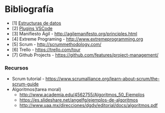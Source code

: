 # Bibliografía

- [1] [Estructuras de datos](https://users.dcc.uchile.cl/~bebustos/apuntes/cc30a/Estructuras/)
- [2] [Plugins VSCode](https://code.visualstudio.com/shortcuts/keyboard-shortcuts-windows.pdf)
- [3] Manifiesto Ágil - http://agilemanifesto.org/principles.html
- [4] Extreme Programing - http://www.extremeprogramming.org
- [5] Scrum - http://scrummethodology.com/
- [6] Trello - https://trello.com/tour
- [7] Github Projects - https://github.com/features/project-management/

### Recursos
- Scrum tutorial - https://www.scrumalliance.org/learn-about-scrum/the-scrum-guide
- Algoritmos(tarea moral) 
    - http://www.academia.edu/4562755/Algoritmos_50_Ejemplos
    - https://es.slideshare.net/angelfg/ejemplos-de-algoritmos
    - http://www.uaa.mx/direcciones/dgdv/editorial/docs/algoritmos.pdf
